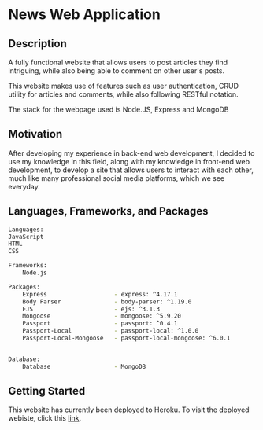 # News Web Application

## Description

A fully functional website that allows users to post articles they find intriguing, while also being able to comment on other user's posts.

This website makes use of features such as user authentication, CRUD utility for articles and comments, while also following RESTful notation.

The stack for the webpage used is Node.JS, Express and MongoDB

## Motivation

After developing my experience in back-end web development, I decided to use my knowledge in this field, along with my knowledge in front-end web development, to develop a site that allows users to interact with each other, much like many professional social media platforms, which we see everyday.

## Languages, Frameworks, and Packages
```bash
Languages:
JavaScript
HTML
CSS

Frameworks: 
    Node.js

Packages:
    Express                   - express: ^4.17.1
    Body Parser               - body-parser: ^1.19.0
    EJS                       - ejs: ^3.1.3
    Mongoose                  - mongoose: ^5.9.20
    Passport                  - passport: ^0.4.1
    Passport-Local            - passport-local: ^1.0.0
    Passport-Local-Mongoose   - passport-local-mongoose: ^6.0.1


Database:
    Database                  - MongoDB

```

## Getting Started

This website has currently been deployed to Heroku. To visit the deployed webiste, click this [link](https://sheltered-wildwood-52533.herokuapp.com/).


